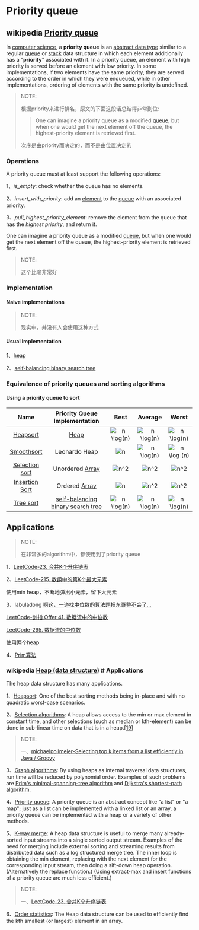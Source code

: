 # Priority queue



## wikipedia [Priority queue](https://en.wikipedia.org/wiki/Priority_queue)

In [computer science](https://en.wanweibaike.com/wiki-Computer_science), a **priority queue** is an [abstract data type](https://en.wanweibaike.com/wiki-Abstract_data_type) similar to a regular [queue](https://en.wanweibaike.com/wiki-Queue_(abstract_data_type)) or [stack](https://en.wanweibaike.com/wiki-Stack_(abstract_data_type)) data structure in which each element additionally has a "**priority**" associated with it. In a priority queue, an element with high priority is served before an element with low priority. In some implementations, if two elements have the same priority, they are served according to the order in which they were enqueued, while in other implementations, ordering of elements with the same priority is undefined.

> NOTE:
>
> 根据priority来进行排名，原文的下面这段话总结得非常到位: 
>
> > One can imagine a priority queue as a modified [queue](https://en.wanweibaike.com/wiki-Queue_(abstract_data_type)), but when one would get the next element off the queue, the highest-priority element is retrieved first.
>
> 次序是由priority而决定的，而不是由位置决定的
>
> 



### Operations

A priority queue must at least support the following operations:

1、*is_empty*: check whether the queue has no elements.

2、*insert_with_priority*: add an [element](https://en.wanweibaike.com/wiki-Element_(mathematics)) to the [queue](https://en.wanweibaike.com/wiki-Queue_(abstract_data_type)) with an associated priority.

3、*pull_highest_priority_element*: remove the element from the queue that has the *highest priority*, and return it.



One can imagine a priority queue as a modified [queue](https://en.wanweibaike.com/wiki-Queue_(abstract_data_type)), but when one would get the next element off the queue, the highest-priority element is retrieved first.

> NOTE: 
>
> 这个比喻非常好



### Implementation

#### Naive implementations

> NOTE: 
>
> 现实中，并没有人会使用这种方式

#### Usual implementation

1、[heap](https://infogalactic.com/info/Heap_(data_structure)) 

2、[self-balancing binary search tree](https://infogalactic.com/info/Self-balancing_binary_search_tree)

### Equivalence of priority queues and sorting algorithms

#### Using a priority queue to sort

|                             Name                             |                Priority Queue Implementation                 |                             Best                             |                           Average                            |                            Worst                             |
| :----------------------------------------------------------: | :----------------------------------------------------------: | :----------------------------------------------------------: | :----------------------------------------------------------: | :----------------------------------------------------------: |
|      [Heapsort](https://infogalactic.com/info/Heapsort)      | [Heap](https://infogalactic.com/info/Heap_(data_structure))  | ![n \log(n)](https://infogalactic.com/w/images/math/5/9/0/59032eb6da2b67ed1aba8d4a4c55ebf6.png) | ![n \log(n)](https://infogalactic.com/w/images/math/5/9/0/59032eb6da2b67ed1aba8d4a4c55ebf6.png) | ![n \log(n)](https://infogalactic.com/w/images/math/5/9/0/59032eb6da2b67ed1aba8d4a4c55ebf6.png) |
|    [Smoothsort](https://infogalactic.com/info/Smoothsort)    |                        Leonardo Heap                         | ![n](https://infogalactic.com/w/images/math/7/b/8/7b8b965ad4bca0e41ab51de7b31363a1.png) | ![n \log(n)](https://infogalactic.com/w/images/math/5/9/0/59032eb6da2b67ed1aba8d4a4c55ebf6.png) | ![n \log (n)](https://infogalactic.com/w/images/math/5/9/0/59032eb6da2b67ed1aba8d4a4c55ebf6.png) |
| [Selection sort](https://infogalactic.com/info/Selection_sort) | Unordered [Array](https://infogalactic.com/info/Array_(disambiguation)#In_computer_science) | ![n^2](https://infogalactic.com/w/images/math/b/0/8/b08b1c6ec09f20907eb1d6f1392c01c6.png) | ![n^2](https://infogalactic.com/w/images/math/b/0/8/b08b1c6ec09f20907eb1d6f1392c01c6.png) | ![n^2](https://infogalactic.com/w/images/math/b/0/8/b08b1c6ec09f20907eb1d6f1392c01c6.png) |
| [Insertion Sort](https://infogalactic.com/info/Insertion_Sort) | Ordered [Array](https://infogalactic.com/info/Array_(disambiguation)#In_computer_science) | ![n ](https://infogalactic.com/w/images/math/7/b/8/7b8b965ad4bca0e41ab51de7b31363a1.png) | ![n^2 ](https://infogalactic.com/w/images/math/b/0/8/b08b1c6ec09f20907eb1d6f1392c01c6.png) | ![n^2 ](https://infogalactic.com/w/images/math/b/0/8/b08b1c6ec09f20907eb1d6f1392c01c6.png) |
|     [Tree sort](https://infogalactic.com/info/Tree_sort)     | [self-balancing binary search tree](https://infogalactic.com/info/Self-balancing_binary_search_tree) | ![n \log(n)](https://infogalactic.com/w/images/math/5/9/0/59032eb6da2b67ed1aba8d4a4c55ebf6.png) | ![n \log(n)](https://infogalactic.com/w/images/math/5/9/0/59032eb6da2b67ed1aba8d4a4c55ebf6.png) | ![n \log(n)](https://infogalactic.com/w/images/math/5/9/0/59032eb6da2b67ed1aba8d4a4c55ebf6.png) |



## Applications

> NOTE: 
>
> 在非常多的algorithm中，都使用到了priority queue

1、[LeetCode-23. 合并K个升序链表](https://leetcode.cn/problems/merge-k-sorted-lists/)

2、[LeetCode-215. 数组中的第K个最大元素](https://leetcode.cn/problems/kth-largest-element-in-an-array/)

使用min heap，不断地弹出小元素，留下大元素

3、labuladong [啊这，一道找中位数的算法题把东哥整不会了…](https://mp.weixin.qq.com/s/oklQN_xjYy--_fbFkd9wMg) 

[LeetCode-剑指 Offer 41. 数据流中的中位数](https://leetcode.cn/problems/shu-ju-liu-zhong-de-zhong-wei-shu-lcof/)

[LeetCode-295. 数据流的中位数](https://leetcode.cn/problems/find-median-from-data-stream/)

使用两个heap

4、[Prim算法](https://leetcode.cn/problems/min-cost-to-connect-all-points/solution/prim-and-kruskal-by-yexiso-c500/)



### wikipedia [Heap (data structure)](https://en.wikipedia.org/wiki/Heap_(data_structure)) # Applications

The heap data structure has many applications.

1、[Heapsort](https://en.wikipedia.org/wiki/Heapsort): One of the best sorting methods being in-place and with no quadratic worst-case scenarios.

2、[Selection algorithms](https://en.wikipedia.org/wiki/Selection_algorithm): A heap allows access to the min or max element in constant time, and other selections (such as median or kth-element) can be done in sub-linear time on data that is in a heap.[[19\]](https://en.wikipedia.org/wiki/Heap_(data_structure)#cite_note-24)

> NOTE:
>
> 一、[michaelpollmeier-Selecting top k items from a list efficiently in Java / Groovy](https://www.michaelpollmeier.com/selecting-top-k-items-from-a-list-efficiently-in-java-groovy)

3、[Graph algorithms](https://en.wikipedia.org/wiki/List_of_algorithms#Graph_algorithms): By using heaps as internal traversal data structures, run time will be reduced by polynomial order. Examples of such problems are [Prim's minimal-spanning-tree algorithm](https://en.wikipedia.org/wiki/Prim's_algorithm) and [Dijkstra's shortest-path algorithm](https://en.wikipedia.org/wiki/Dijkstra's_algorithm).

4、[Priority queue](https://en.wikipedia.org/wiki/Priority_queue): A priority queue is an abstract concept like "a list" or "a map"; just as a list can be implemented with a linked list or an array, a priority queue can be implemented with a heap or a variety of other methods.

5、[K-way merge](https://en.wikipedia.org/wiki/K-way_merge_algorithm): A heap data structure is useful to merge many already-sorted input streams into a single sorted output stream. Examples of the need for merging include external sorting and streaming results from distributed data such as a log structured merge tree. The inner loop is obtaining the min element, replacing with the next element for the corresponding input stream, then doing a sift-down heap operation. (Alternatively the replace function.) (Using extract-max and insert functions of a priority queue are much less efficient.)

> NOTE:
>
> 一、[LeetCode-23. 合并K个升序链表](https://leetcode.cn/problems/merge-k-sorted-lists/)

6、[Order statistics](https://en.wikipedia.org/wiki/Order_statistics): The Heap data structure can be used to efficiently find the kth smallest (or largest) element in an array.
